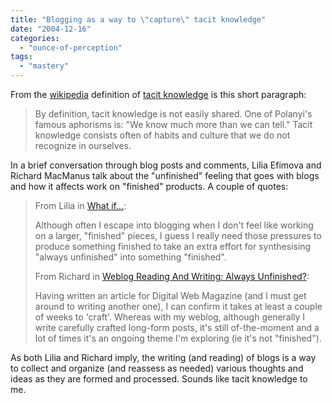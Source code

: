 ```yaml
---
title: "Blogging as a way to \"capture\" tacit knowledge"
date: "2004-12-16"
categories: 
  - "ounce-of-perception"
tags: 
  - "mastery"
---
```


From the [wikipedia](http://en.wikipedia.org/wiki/Main_Page) definition of [tacit knowledge](http://en.wikipedia.org/wiki/Tacit_knowledge) is this short paragraph:

> By definition, tacit knowledge is not easily shared. One of Polanyi's famous aphorisms is: "We know much more than we can tell." Tacit knowledge consists often of habits and culture that we do not recognize in ourselves.

In a brief conversation through blog posts and comments, Lilia Efimova and Richard MacManus talk about the "unfinished" feeling that goes with blogs and how it affects work on "finished" products. A couple of quotes:

> From Lilia in [What if...](http://blog.mathemagenic.com/2004/12/15.html#a1456):  
>   
> Although often I escape into blogging when I don't feel like working on a larger, "finished" pieces, I guess I really need those pressures to produce something finished to take an extra effort for synthesising "always unfinished" into something "finished".  
>   
> From Richard in [Weblog Reading And Writing: Always Unfinished?](http://www.readwriteweb.com/archives/002546.php):  
>   
> Having written an article for Digital Web Magazine (and I must get around to writing another one), I can confirm it takes at least a couple of weeks to 'craft'. Whereas with my weblog, although generally I write carefully crafted long-form posts, it's still of-the-moment and a lot of times it's an ongoing theme I'm exploring (ie it's not "finished").

As both Lilia and Richard imply, the writing (and reading) of blogs is a way to collect and organize (and reassess as needed) various thoughts and ideas as they are formed and processed. Sounds like tacit knowledge to me.
